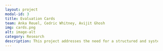```yaml
---
layout: project
modal-id: 3
title: Evaluation Cards
team: Anka Reuel, Cedric Whitney, Avijit Ghosh
img: cards.png
alt: image-alt
category: Research
description: This project addresses the need for a structured and systematic approach to documenting AI model evaluations through the creation of "evaluation cards," focusing specifically on technical base systems in their pre-deployment state. By concentrating on context-independent upstream evaluations, this framework, informed by stakeholder interviews and building upon prior work, enables early-stage model assessments that capture core capabilities, risks, and trade-offs relevant to future adopters regardless of specific downstream applications. The resulting evaluation cards will provide a user-friendly format for model developers to document key social aspects and evaluation results, facilitating transparent communication and informed use of AI models by attaching these cards to release documentation such as model and system cards.
---
```

